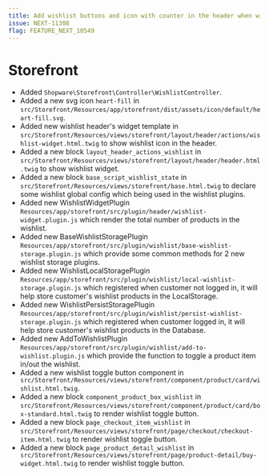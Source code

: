 ```yaml
---
title: Add wishlist buttons and icon with counter in the header when wishlist is enabled
issue: NEXT-11308
flag: FEATURE_NEXT_10549
---
```

# Storefront
*  Added `Shopware\Storefront\Controller\WishlistController`.
*  Added a new svg icon `heart-fill` in `src/Storefront/Resources/app/storefront/dist/assets/icon/default/heart-fill.svg`.
*  Added new wishlist header's widget template in `src/Storefront/Resources/views/storefront/layout/header/actions/wishlist-widget.html.twig` to show wishlist icon in the header.
*  Added a new block `layout_header_actions_wishlist` in `src/Storefront/Resources/views/storefront/layout/header/header.html.twig` to show wishlist widget.
*  Added a new block `base_script_wishlist_state` in `src/Storefront/Resources/views/storefront/base.html.twig` to declare some wishlist global config which being used in the wishlist plugins.
*  Added new WishlistWidgetPlugin `Resources/app/storefront/src/plugin/header/wishlist-widget.plugin.js` which render the total number of products in the wishlist.
*  Added new BaseWishlistStoragePlugin `Resources/app/storefront/src/plugin/wishlist/base-wishlist-storage.plugin.js` which provide some common methods for 2 new wishlist storage plugins.
*  Added new WishlistLocalStoragePlugin `Resources/app/storefront/src/plugin/wishlist/local-wishlist-storage.plugin.js` which registered when customer not logged in, it will help store customer's wishlist products in the LocalStorage.
*  Added new WishlistPersistStoragePlugin `Resources/app/storefront/src/plugin/wishlist/persist-wishlist-storage.plugin.js` which registered when customer logged in, it will help store customer's wishlist products in the Database.
*  Added new AddToWishlistPlugin `Resources/app/storefront/src/plugin/wishlist/add-to-wishlist.plugin.js` which provide the function to toggle a product item in/out the wishlist.
*  Added a new wishlist toggle button component in ` src/Storefront/Resources/views/storefront/component/product/card/wishlist.html.twig`.
*  Added a new block `component_product_box_wishlist` in `src/Storefront/Resources/views/storefront/component/product/card/box-standard.html.twig` to render wishlist toggle button.
*  Added a new block `page_checkout_item_wishlist` in `src/Storefront/Resources/views/storefront/page/checkout/checkout-item.html.twig` to render wishlist toggle button.
*  Added a new block `page_product_detail_wishlist` in ` src/Storefront/Resources/views/storefront/page/product-detail/buy-widget.html.twig` to render wishlist toggle button.
